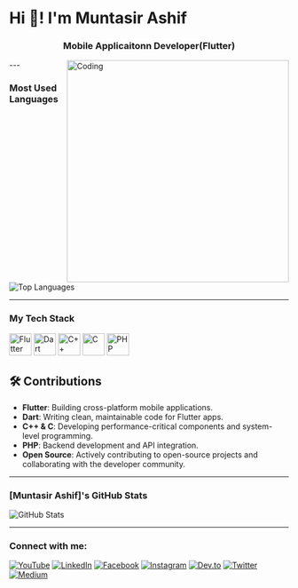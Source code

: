 # Hi 👋! I'm Muntasir Ashif
<h3 align="center">Mobile Applicaitonn Developer(Flutter)</h3>
---
<img align="right" alt="Coding" width="400" src="https://cdn.dribbble.com/users/1162077/screenshots/3848914/programmer.gif">

### Most Used Languages

![Top Languages](https://github-readme-stats.vercel.app/api/top-langs/?username=MuntasirAsif&layout=compact&theme=radical)

---

### My Tech Stack

<p align="left">
  <img src="https://img.icons8.com/color/48/000000/flutter.png" alt="Flutter" width="40" height="40"/>
  <img src="https://img.icons8.com/color/48/000000/dart.png" alt="Dart" width="40" height="40"/>
  <img src="https://img.icons8.com/color/48/000000/c-plus-plus-logo.png" alt="C++" width="40" height="40"/>
  <img src="https://img.icons8.com/color/48/000000/c-programming.png" alt="C" width="40" height="40"/>
  <img src="https://img.icons8.com/officel/48/000000/php-logo.png" alt="PHP" width="40" height="40"/>
</p>


## 🛠️ Contributions

- **Flutter**: Building cross-platform mobile applications.
- **Dart**: Writing clean, maintainable code for Flutter apps.
- **C++ & C**: Developing performance-critical components and system-level programming.
- **PHP**: Backend development and API integration.
- **Open Source**: Actively contributing to open-source projects and collaborating with the developer community.

---

### [Muntasir Ashif]'s GitHub Stats

![GitHub Stats](https://github-readme-stats.vercel.app/api?username=MuntasirAsif&show_icons=true&theme=radical)

---


### Connect with me:

[![YouTube](https://img.shields.io/badge/YouTube-red?style=flat-square&logo=youtube)](https://www.youtube.com/@errorcode99official)
[![LinkedIn](https://img.shields.io/badge/LinkedIn-blue?style=flat-square&logo=linkedin)](https://www.linkedin.com/in/muhammad-muntasir-mahamud-ashif-2a6749200/)
[![Facebook](https://img.shields.io/badge/Facebook-1877F2?style=flat-square&logo=facebook&logoColor=white)](https://www.facebook.com/muntasir.sky.llc)
[![Instagram](https://img.shields.io/badge/Instagram-E4405F?style=flat-square&logo=instagram&logoColor=white)](https://www.instagram.com/muntasirashif)
[![Dev.to](https://img.shields.io/badge/Dev.to-0A0A0A?style=flat-square&logo=devdotto)](https://dev.to/yourusername)
[![Twitter](https://img.shields.io/badge/Twitter-blue?style=flat-square&logo=twitter&logoColor=white)](https://twitter.com/ashif_muntasir)
[![Medium](https://img.shields.io/badge/-Medium-black?style=flat-square&logo=medium)](https://medium.com/@muntasirashifee)
